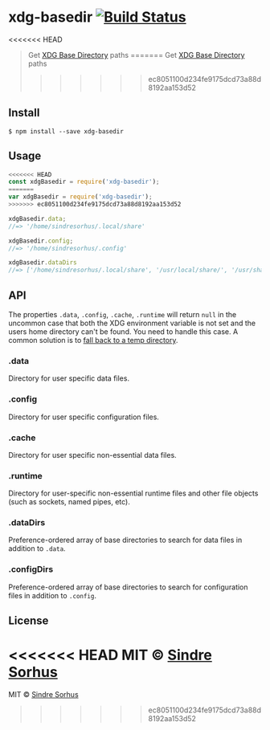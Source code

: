 # xdg-basedir [![Build Status](https://travis-ci.org/sindresorhus/xdg-basedir.svg?branch=master)](https://travis-ci.org/sindresorhus/xdg-basedir)

<<<<<<< HEAD
> Get [XDG Base Directory](https://specifications.freedesktop.org/basedir-spec/basedir-spec-latest.html) paths
=======
> Get [XDG Base Directory](http://standards.freedesktop.org/basedir-spec/basedir-spec-latest.html) paths
>>>>>>> ec8051100d234fe9175dcd73a88d8192aa153d52


## Install

```
$ npm install --save xdg-basedir
```


## Usage

```js
<<<<<<< HEAD
const xdgBasedir = require('xdg-basedir');
=======
var xdgBasedir = require('xdg-basedir');
>>>>>>> ec8051100d234fe9175dcd73a88d8192aa153d52

xdgBasedir.data;
//=> '/home/sindresorhus/.local/share'

xdgBasedir.config;
//=> '/home/sindresorhus/.config'

xdgBasedir.dataDirs
//=> ['/home/sindresorhus/.local/share', '/usr/local/share/', '/usr/share/']
```


## API

The properties `.data`, `.config`, `.cache`, `.runtime` will return `null` in the uncommon case that both the XDG environment variable is not set and the users home directory can't be found. You need to handle this case. A common solution is to [fall back to a temp directory](https://github.com/yeoman/configstore/blob/b82690fc401318ad18dcd7d151a0003a4898a314/index.js#L15).

### .data

Directory for user specific data files.

### .config

Directory for user specific configuration files.

### .cache

Directory for user specific non-essential data files.

### .runtime

Directory for user-specific non-essential runtime files and other file objects (such as sockets, named pipes, etc).

### .dataDirs

Preference-ordered array of base directories to search for data files in addition to `.data`.

### .configDirs

Preference-ordered array of base directories to search for configuration files in addition to `.config`.


## License

<<<<<<< HEAD
MIT © [Sindre Sorhus](https://sindresorhus.com)
=======
MIT © [Sindre Sorhus](http://sindresorhus.com)
>>>>>>> ec8051100d234fe9175dcd73a88d8192aa153d52
